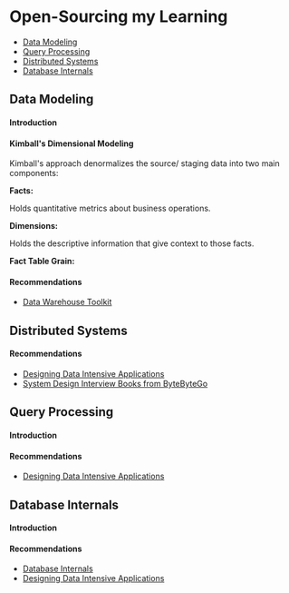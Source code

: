 # Open-Sourcing my Learning

- [Data Modeling](#data-modeling)
- [Query Processing](#query-processing)
- [Distributed Systems](#distributed-systems)
- [Database Internals](#database-internals)

## Data Modeling
#### Introduction

#### Kimball's Dimensional Modeling
Kimball's approach denormalizes the source/ staging data into two main components:

**Facts:**

Holds quantitative metrics about business operations.

**Dimensions:**

Holds the descriptive information that give context to those facts.

**Fact Table Grain:**



#### Recommendations
- [Data Warehouse Toolkit](https://www.kimballgroup.com/data-warehouse-business-intelligence-resources/books/data-warehouse-dw-toolkit/)

## Distributed Systems
#### Recommendations
- [Designing Data Intensive Applications](https://www.oreilly.com/library/view/designing-data-intensive-applications/)
- [System Design Interview Books from ByteByteGo](https://blog.bytebytego.com/p/system-design-interview-books-volume)

## Query Processing
#### Introduction

#### Recommendations
- [Designing Data Intensive Applications](https://www.oreilly.com/library/view/designing-data-intensive-applications/)

## Database Internals
#### Introduction

#### Recommendations
- [Database Internals](https://www.oreilly.com/library/view/database-internals)
- [Designing Data Intensive Applications](https://www.oreilly.com/library/view/designing-data-intensive-applications/)
